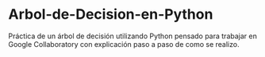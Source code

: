 # Arbol-de-Decision-en-Python
Práctica de un árbol de decisión utilizando Python pensado para trabajar en Google Collaboratory con explicación paso a paso de como se realizo.
